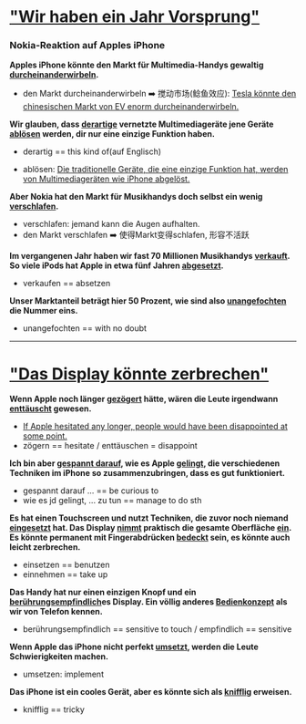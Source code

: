 # [ "Wir haben ein Jahr Vorsprung"](https://www.spiegel.de/netzwelt/mobil/nokia-reaktion-auf-apples-iphone-wir-haben-ein-jahr-vorsprung-a-458742.html)

### Nokia-Reaktion auf Apples iPhone

**Apples iPhone könnte den Markt für Multimedia-Handys gewaltig <u>durcheinanderwirbeln</u>.**

* den Markt durcheinanderwirbeln ➡️ 搅动市场(鲶鱼效应): <u>Tesla könnte den chinesischen Markt von EV enorm durcheinanderwirbeln.</u>



**Wir glauben, dass <u>derartige</u> vernetzte Multimediageräte jene Geräte <u>ablösen</u> werden, dir nur eine einzige Funktion haben.**

* derartig == this kind of(auf Englisch)

* ablösen: <u>Die traditionelle Geräte, die eine einzige Funktion hat, werden von Multimediageräten wie iPhone abgelöst.</u>



**Aber Nokia hat den Markt für Musikhandys doch selbst ein wenig <u>verschlafen</u>.**

* verschlafen: jemand kann die Augen aufhalten.
* den Markt verschlafen ➡️ 使得Markt变得schlafen, 形容不活跃



**Im vergangenen Jahr haben wir fast 70 Millionen Musikhandys <u>verkauft</u>. So viele iPods hat Apple in etwa fünf Jahren <u>abgesetzt</u>.**

* verkaufen == absetzen



**Unser Marktanteil beträgt hier 50 Prozent, wie sind also <u>unangefochten</u> die Nummer eins.**

* unangefochten == with no doubt

---


# ["Das Display könnte zerbrechen"](https://www.spiegel.de/netzwelt/mobil/apples-iphone-das-display-koennte-zerbrechen-a-458741.html)

**Wenn Apple noch länger <u>gezögert</u> hätte, wären die Leute irgendwann <u>enttäuscht</u> gewesen.**

* <u>If Apple hesitated any longer, people would have been disappointed at some point.</u>
* zögern == hesitate / enttäuschen = disappoint



**Ich bin aber <u>gespannt darauf</u>, wie es Apple <u>gelingt</u>, die verschiedenen Techniken im iPhone so zusammenzubringen, dass es gut funktioniert.**

* gespannt darauf ... == be curious to
* wie es jd gelingt, ... zu tun == manage to do sth



**Es hat einen Touchscreen und nutzt Techniken, die zuvor noch niemand <u>eingesetzt</u> hat. Das Display <u>nimmt</u> praktisch die gesamte Oberfläche <u>ein</u>. Es könnte permanent mit Fingerabdrücken <u>bedeckt</u> sein, es könnte auch leicht zerbrechen.**

* einsetzen == benutzen
* einnehmen == take up



**Das Handy hat nur einen einzigen Knopf und ein <u>berührungsempfindlich</u>es Display. Ein völlig anderes <u>Bedienkonzept</u> als wir von Telefon kennen.**

* berührungsempfindlich == sensitive to touch / empfindlich == sensitive



**Wenn Apple das iPhone nicht perfekt <u>umsetzt</u>, werden die Leute Schwierigkeiten machen.**

* umsetzen: implement



**Das iPhone ist ein cooles Gerät, aber es könnte sich als <u>knifflig</u> erweisen.**

* knifflig == tricky
